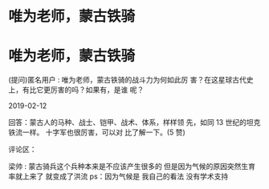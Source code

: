 # 唯为老师，蒙古铁骑

# 唯为老师，蒙古铁骑

(提问)匿名用户 : 唯为老师，蒙古铁骑的战斗力为何如此厉 害？在这星球古代史上，有比它更厉害的吗？如果有，是谁 呢？

2019-02-12

回答：蒙古人的马种、战士、铠甲、战术、体系，样样领 先，如同 13 世纪的坦克铁流一样。 十字军也很厉害，可以对 比了解一下。(5 赞)

评论区：

梁帅 : 蒙古骑兵这个兵种本来是不应该产生很多的 但是因为气候的原因突然生育率就上来了 就变成了洪流 ps：因为气候是 我自己的看法 没有学术支持